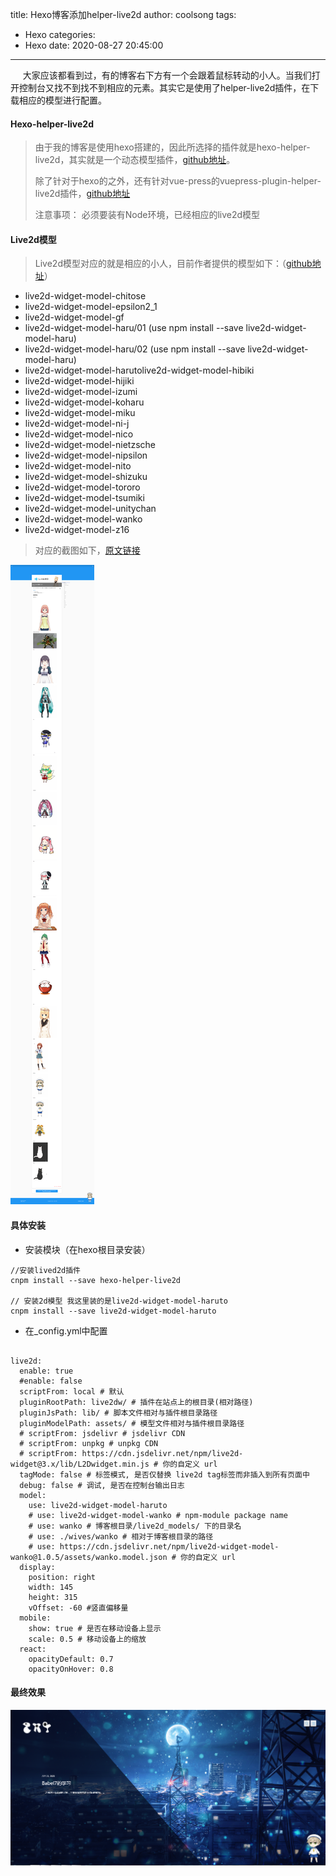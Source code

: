 title: Hexo博客添加helper-live2d
author: coolsong
tags:
  - Hexo
categories:
  - Hexo
date: 2020-08-27 20:45:00
---
&nbsp;&nbsp;&nbsp;&nbsp;&nbsp;大家应该都看到过，有的博客右下方有一个会跟着鼠标转动的小人。当我们打开控制台又找不到找不到相应的元素。其实它是使用了helper-live2d插件，在下载相应的模型进行配置。
<!--more-->
#### Hexo-helper-live2d
>由于我的博客是使用hexo搭建的，因此所选择的插件就是hexo-helper-live2d，其实就是一个动态模型插件，[github地址](https://github.com/EYHN/hexo-helper-live2d)。
>
>除了针对于hexo的之外，还有针对vue-press的vuepress-plugin-helper-live2d插件，[github地址](https://github.com/JoeyBling/vuepress-plugin-helper-live2d)
>
>注意事项： 必须要装有Node环境，已经相应的live2d模型

#### Live2d模型
>Live2d模型对应的就是相应的小人，目前作者提供的模型如下：（[github地址](https://github.com/xiazeyu/live2d-widget-models)）

* live2d-widget-model-chitose
* live2d-widget-model-epsilon2_1
* live2d-widget-model-gf
* live2d-widget-model-haru/01 (use npm install --save live2d-widget-model-haru)
* live2d-widget-model-haru/02 (use npm install --save live2d-widget-model-haru)
* live2d-widget-model-harutolive2d-widget-model-hibiki
* live2d-widget-model-hijiki
* live2d-widget-model-izumi
* live2d-widget-model-koharu
* live2d-widget-model-miku
* live2d-widget-model-ni-j
* live2d-widget-model-nico
* live2d-widget-model-nietzsche
* live2d-widget-model-nipsilon
* live2d-widget-model-nito
* live2d-widget-model-shizuku
* live2d-widget-model-tororo
* live2d-widget-model-tsumiki
* live2d-widget-model-unitychan
* live2d-widget-model-wanko
* live2d-widget-model-z16

> 对应的截图如下，[原文链接](https://huaji8.top/post/live2d-plugin-2.0/)
> 
![Image](/images/live2d1.png)

#### 具体安装

* 安装模块（在hexo根目录安装）

```
//安装lived2d插件
cnpm install --save hexo-helper-live2d

// 安装2d模型 我这里装的是live2d-widget-model-haruto
cnpm install --save live2d-widget-model-haruto
```

* 在_config.yml中配置
```Yml

live2d:
  enable: true
  #enable: false
  scriptFrom: local # 默认
  pluginRootPath: live2dw/ # 插件在站点上的根目录(相对路径)
  pluginJsPath: lib/ # 脚本文件相对与插件根目录路径
  pluginModelPath: assets/ # 模型文件相对与插件根目录路径
  # scriptFrom: jsdelivr # jsdelivr CDN
  # scriptFrom: unpkg # unpkg CDN
  # scriptFrom: https://cdn.jsdelivr.net/npm/live2d-widget@3.x/lib/L2Dwidget.min.js # 你的自定义 url
  tagMode: false # 标签模式, 是否仅替换 live2d tag标签而非插入到所有页面中
  debug: false # 调试, 是否在控制台输出日志
  model:
    use: live2d-widget-model-haruto
    # use: live2d-widget-model-wanko # npm-module package name
    # use: wanko # 博客根目录/live2d_models/ 下的目录名
    # use: ./wives/wanko # 相对于博客根目录的路径
    # use: https://cdn.jsdelivr.net/npm/live2d-widget-model-wanko@1.0.5/assets/wanko.model.json # 你的自定义 url
  display:
    position: right
    width: 145
    height: 315
    vOffset: -60 #竖直偏移量
  mobile:
    show: true # 是否在移动设备上显示
    scale: 0.5 # 移动设备上的缩放
  react:
    opacityDefault: 0.7
    opacityOnHover: 0.8
```

#### 最终效果

![Image](/images/live2d2.png)
